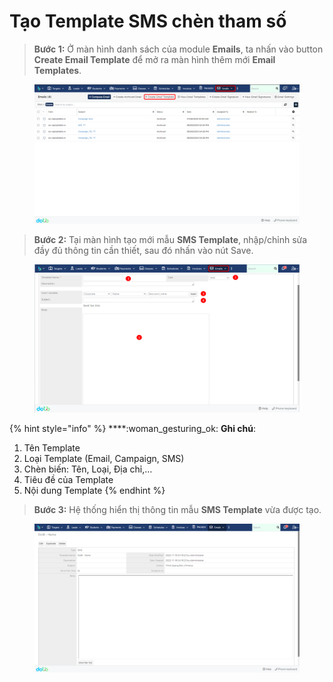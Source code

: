 # Tạo Template SMS chèn tham số

> **Bước 1:** Ở màn hình danh sách của module **Emails**, ta nhấn vào button **Create Email Template** để mở ra màn hình thêm mới **Email Templates**.

<figure><img src="../../.gitbook/assets/image (3) (1) (2) (1).png" alt=""><figcaption></figcaption></figure>

> **Bước 2:** Tại màn hình tạo mới mẫu **SMS Template**, nhập/chỉnh sửa đầy đủ thông tin cần thiết, sau đó nhấn vào nút Save.

<figure><img src="../../.gitbook/assets/image (1).png" alt=""><figcaption></figcaption></figure>

{% hint style="info" %}
****:woman\_gesturing\_ok: **Ghi chú**:

1. Tên Template
2. Loại Template (Email, Campaign, SMS)
3. Chèn biến: Tên, Loại, Địa chỉ,…
4. Tiêu đề của Template
5. Nội dung Template&#x20;
{% endhint %}

> **Bước 3:** Hệ thống hiển thị thông tin mẫu **SMS Template** vừa được tạo.

<figure><img src="../../.gitbook/assets/image (2).png" alt=""><figcaption></figcaption></figure>
